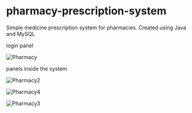 # pharmacy-prescription-system
Simple medicine prescription system for pharmacies. Created using Java and MySQL

login panel

![Pharmacy](https://github.com/IvanVeluz18/pharmacy-prescription-system/assets/39522016/37f7ff00-9426-4edc-805b-7dc253406a43)

panels inside the system

![Pharmacy2](https://github.com/IvanVeluz18/pharmacy-prescription-system/assets/39522016/306a6b1b-387b-45aa-a042-035d747c9bad)

![Pharmacy4](https://github.com/IvanVeluz18/pharmacy-prescription-system/assets/39522016/a41c0280-fb2f-4fac-b8da-50bd293262ca)

![Pharmacy3](https://github.com/IvanVeluz18/pharmacy-prescription-system/assets/39522016/0997ffb0-8ad7-4b21-ad08-c98d1c44ac1a)
